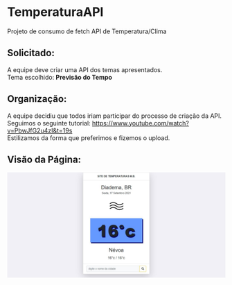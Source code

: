 # TemperaturaAPI
Projeto de consumo de fetch API de Temperatura/Clima


## **Solicitado:**

A equipe deve criar uma API dos temas apresentados.<br> 
Tema escolhido: **Previsão do Tempo**


## **Organização:**
A equipe decidiu que todos iriam participar do processo de criação da API.<br>
Seguimos o seguinte tutorial: https://www.youtube.com/watch?v=PbwJfG2u4zI&t=19s <br>
Estilizamos da forma que preferimos e fizemos o upload.


## **Visão da Página:**


<img src="print1.jpg">
